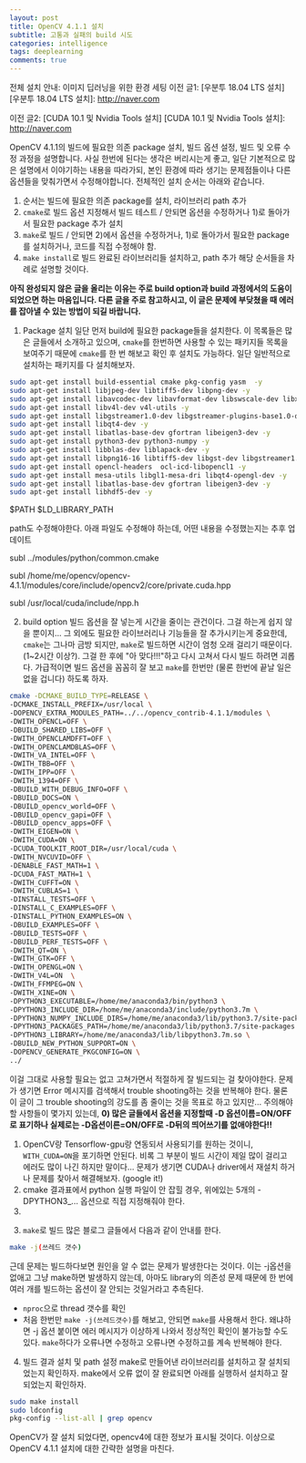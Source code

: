 ```yaml
---
layout: post
title: OpenCV 4.1.1 설치
subtitle: 고통과 실패의 build 시도
categories: intelligence
tags: deeplearning
comments: true
---
```

전체 설치 안내: 이미지 딥러닝을 위한 환경 세팅
이전 글1: [우분투 18.04 LTS 설치]
[우분투 18.04 LTS 설치]: http://naver.com

이전 글2: [CUDA 10.1 및 Nvidia Tools 설치]
[CUDA 10.1 및 Nvidia Tools 설치]: http://naver.com

OpenCV 4.1.1의 빌드에 필요한 의존 package 설치, 빌드 옵션 설정, 빌드 및 오류 수정 과정을 설명합니다. 사실 한번에 된다는 생각은 버리시는게 좋고, 일단 기본적으로 많은 설명에서 이야기하는 내용을 따라가되, 본인 환경에 따라 생기는 문제점들이나 다른 옵션들을 맞춰가면서 수정해야합니다. 전체적인 설치 순서는 아래와 같습니다.
1) 순서는 빌드에 필요한 의존 package를 설치, 라이브러리 path 추가
2) `cmake`로 빌드 옵션 지정해서 빌드 테스트 / 안되면 옵션을 수정하거나 1)로 돌아가서 필요한 package 추가 설치
3) `make`로 빌드 / 안되면 2)에서 옵션을 수정하거나, 1)로 돌아가서 필요한 package를 설치하거나, 코드를 직접 수정해야 함.
4) `make install`로 빌드 완료된 라이브러리들 설치하고, path 추가
해당 순서들을 차례로 설명할 것이다.

**아직 완성되지 않은 글을 올리는 이유는 주로 build option과 build 과정에서의 도움이 되었으면 하는 마음입니다. 다른 글을 주로 참고하시고, 이 글은 문제에 부닺쳤을 때 에러를 잡아낼 수 있는 방법이 되길 바랍니다.**

1. Package 설치
일단 먼저 build에 필요한 package들을 설치한다. 이 목록들은 많은 글들에서 소개하고 있으며, `cmake`를 한번하면 사용할 수 있는 패키지들 목록을 보여주기 때문에 `cmake`를 한 번 해보고 확인 후 설치도 가능하다. 일단 일반적으로 설치하는 패키지를 다 설치해보자.

```bash
sudo apt-get install build-essential cmake pkg-config yasm  -y
sudo apt-get install libjpeg-dev libtiff5-dev libpng-dev -y
sudo apt-get install libavcodec-dev libavformat-dev libswscale-dev libxvidcore-dev libx264-dev libxine2-dev -y
sudo apt-get install libv4l-dev v4l-utils -y
sudo apt-get install libgstreamer1.0-dev libgstreamer-plugins-base1.0-dev -y
sudo apt-get install libqt4-dev -y
sudo apt-get install libatlas-base-dev gfortran libeigen3-dev -y
sudo apt-get install python3-dev python3-numpy -y
sudo apt-get install libblas-dev liblapack-dev -y
sudo apt-get install libpng16-16 libtiff5-dev libgst-dev libgstreamer1.0-dev libglib2.0-dev -y
sudo apt-get install opencl-headers  ocl-icd-libopencl1 -y
sudo apt-get install mesa-utils libgl1-mesa-dri libqt4-opengl-dev -y
sudo apt-get install libatlas-base-dev gfortran libeigen3-dev -y
sudo apt-get install libhdf5-dev -y
```
 
$PATH
$LD_LIBRARY_PATH

path도 수정해야한다.
아래 파일도 수정해야 하는데, 어떤 내용을 수정했는지는 추후 업데이트

subl ../modules/python/common.cmake

subl /home/me/opencv/opencv-4.1.1/modules/core/include/opencv2/core/private.cuda.hpp

subl /usr/local/cuda/include/npp.h


2. build option 
빌드 옵션을 잘 넣는게 시간을 줄이는 관건이다. 그걸 하는게 쉽지 않을 뿐이지... 그 외에도 필요한 라이브러리나 기능들을 잘 추가시키는게 중요한데, `cmake`는 그나마 금방 되지만, `make`로 빌드하면 시간이 엄청 오래 걸리기 때문이다.(1~2시간 이상?). 그걸 한 후에 "아 맞다!!!"하고 다시 고쳐서 다시 빌드 하려면 괴롭다. 가급적이면 빌드 옵션을 꼼꼼히 잘 보고 `make`를 한번만 (물론 한번에 끝날 일은 없을 겁니다) 하도록 하자.

```bash
cmake -DCMAKE_BUILD_TYPE=RELEASE \
-DCMAKE_INSTALL_PREFIX=/usr/local \
-DOPENCV_EXTRA_MODULES_PATH=../../opencv_contrib-4.1.1/modules \
-DWITH_OPENCL=OFF \
-DBUILD_SHARED_LIBS=OFF \
-DWITH_OPENCLAMDFFT=OFF \
-DWITH_OPENCLAMDBLAS=OFF \
-DWITH_VA_INTEL=OFF \
-DWITH_TBB=OFF \
-DWITH_IPP=OFF \
-DWITH_1394=OFF \
-DBUILD_WITH_DEBUG_INFO=OFF \
-DBUILD_DOCS=ON \
-DBUILD_opencv_world=OFF \
-DBUILD_opencv_gapi=OFF \
-DBUILD_opencv_apps=OFF \
-DWITH_EIGEN=ON \
-DWITH_CUDA=ON \
-DCUDA_TOOLKIT_ROOT_DIR=/usr/local/cuda \
-DWITH_NVCUVID=OFF \
-DENABLE_FAST_MATH=1 \
-DCUDA_FAST_MATH=1 \
-DWITH_CUFFT=ON \
-DWITH_CUBLAS=1 \
-DINSTALL_TESTS=OFF \
-DINSTALL_C_EXAMPLES=OFF \
-DINSTALL_PYTHON_EXAMPLES=ON \
-DBUILD_EXAMPLES=OFF \
-DBUILD_TESTS=OFF \
-DBUILD_PERF_TESTS=OFF \
-DWITH_QT=ON \
-DWITH_GTK=OFF \
-DWITH_OPENGL=ON \
-DWITH_V4L=ON  \
-DWITH_FFMPEG=ON \
-DWITH_XINE=ON \
-DPYTHON3_EXECUTABLE=/home/me/anaconda3/bin/python3 \
-DPYTHON3_INCLUDE_DIR=/home/me/anaconda3/include/python3.7m \
-DPYTHON3_NUMPY_INCLUDE_DIRS=/home/me/anaconda3/lib/python3.7/site-packages/numpy/core/include \
-DPYTHON3_PACKAGES_PATH=/home/me/anaconda3/lib/python3.7/site-packages \
-DPYTHON3_LIBRARY=/home/me/anaconda3/lib/libpython3.7m.so \
-DBUILD_NEW_PYTHON_SUPPORT=ON \
-DOPENCV_GENERATE_PKGCONFIG=ON \
../
```
이걸 그대로 사용할 필요는 없고 고쳐가면서 적절하게 잘 빌드되는 걸 찾아야한다. 문제가 생기면 Error 메시지를 검색해서 trouble shooting하는 것을 반복해야 한다. 물론 이 글이 그 trouble shooting의 강도를 좀 줄이는 것을 목표로 하고 있지만...
주의해야 할 사항들이 몇가지 있는데,
**0) 많은 글들에서 옵션을 지정할때 -D 옵션이름=ON/OFF로 표기하나 실제로는 -D옵션이른=ON/OFF로 -D뒤의 띄어쓰기를 없애야한다!!**
1) OpenCV랑 Tensorflow-gpu랑 연동되서 사용되기를 원하는 것이니, `WITH_CUDA=ON`을 포기하면 안된다. 비록 그 부분이 빌드 시간이 제일 많이 걸리고 에러도 많이 나긴 하지만 말이다... 문제가 생기면 CUDA나 driver에서 재설치 하거나 문제를 찾아서 해결해보자. (google it!)  
2) cmake 결과표에서 python 실행 파일이 안 잡힐 경우, 위에있는 5개의 -DPYTHON3_... 옵션으로 직접 지정해줘야 한다.  
3) 


3. `make`로 빌드
많은 블로그 글들에서 다음과 같이 안내를 한다. 
```bash
make -j(쓰레드 갯수)
```
근데 문제는 빌드하다보면 원인을 알 수 없는 문제가 발생한다는 것이다. 이는 -j옵션을 없애고 그냥 make하면 발생하지 않는데, 아마도 library의 의존성 문제 때문에 한 번에 여러 개를 빌드하는 옵션이 잘 안되는 것일거라고 추측된다.
- `nproc`으로 thread 갯수를 확인
- 처음 한번만 `make -j(쓰레드갯수)`를 해보고, 안되면 `make`를 사용해서 한다. 왜냐하면 -j 옵션 붙이면 에러 메시지가 이상하게 나와서 정상적인 확인이 불가능할 수도 있다. `make`하다가 오류나면 수정하고 오류나면 수정하고를 계속 반복해야 한다.


4. 빌드 결과 설치 및 path 설정
make로 만들어낸 라이브러리를 설치하고 잘 설치되었는지 확인하자. make에서 오류 없이 잘 완료되면 아래를 실행하서 설치하고 잘 되었는지 확인하자.

```bash
sudo make install
sudo ldconfig
pkg-config --list-all | grep opencv 
```
OpenCV가 잘 설치 되었다면, opencv4에 대한 정보가 표시될 것이다. 이상으로 OpenCV 4.1.1 설치에 대한 간략한 설명을 마친다.
